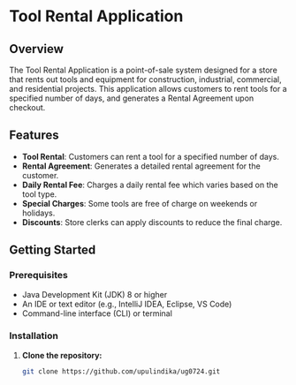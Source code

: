 # Tool Rental Application

## Overview
The Tool Rental Application is a point-of-sale system designed for a store that rents out tools and equipment for construction, industrial, commercial, and residential projects. This application allows customers to rent tools for a specified number of days, and generates a Rental Agreement upon checkout.

## Features
- **Tool Rental**: Customers can rent a tool for a specified number of days.
- **Rental Agreement**: Generates a detailed rental agreement for the customer.
- **Daily Rental Fee**: Charges a daily rental fee which varies based on the tool type.
- **Special Charges**: Some tools are free of charge on weekends or holidays.
- **Discounts**: Store clerks can apply discounts to reduce the final charge.

## Getting Started

### Prerequisites
- Java Development Kit (JDK) 8 or higher
- An IDE or text editor (e.g., IntelliJ IDEA, Eclipse, VS Code)
- Command-line interface (CLI) or terminal

### Installation
1. **Clone the repository:**
   ```sh
   git clone https://github.com/upulindika/ug0724.git
